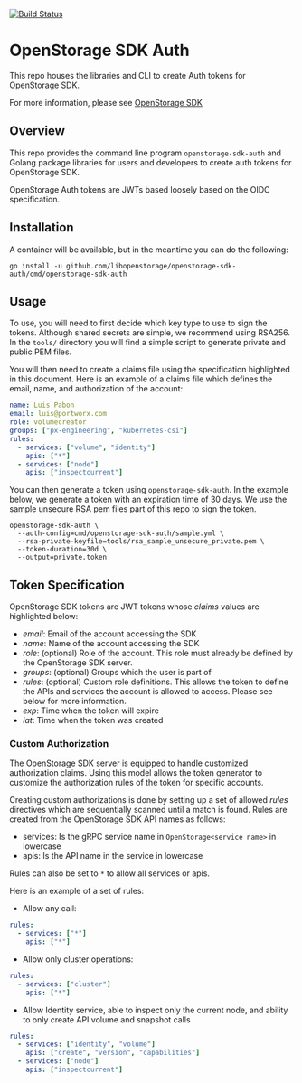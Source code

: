 [![Build Status](https://travis-ci.org/libopenstorage/openstorage-sdk-auth.svg?branch=master)](https://travis-ci.org/libopenstorage/openstorage-sdk-auth)
# OpenStorage SDK Auth

This repo houses the libraries and CLI to create Auth tokens for OpenStorage SDK.

For more information, please see [OpenStorage SDK](https://libopenstorage.github.io)

## Overview
This repo provides the command line program `openstorage-sdk-auth` and Golang package
libraries for users and developers to create auth tokens for OpenStorage SDK.

OpenStorage Auth tokens are JWTs based loosely based on the OIDC specification.

## Installation

A container will be available, but in the meantime you can do the following:

```
go install -u github.com/libopenstorage/openstorage-sdk-auth/cmd/openstorage-sdk-auth
```

## Usage

To use, you will need to first decide which key type to use to sign the tokens. Although
shared secrets are simple, we recommend using RSA256. In the `tools/` directory you will
find a simple script to generate private and public PEM files.

You will then need to create a claims file using the specification highlighted in this
document. Here is an example of a claims file which defines the email, name, and authorization
of the account:

```yaml
name: Luis Pabon
email: luis@portworx.com
role: volumecreator
groups: ["px-engineering", "kubernetes-csi"]
rules:
  - services: ["volume", "identity"]
    apis: ["*"]
  - services: ["node"]
    apis: ["inspectcurrent"]
```

You can then generate a token using `openstorage-sdk-auth`. In the example below, we generate
a token with an expiration time of 30 days. We use the sample unsecure RSA pem files part
of this repo to sign the token.

```
openstorage-sdk-auth \
  --auth-config=cmd/openstorage-sdk-auth/sample.yml \
  --rsa-private-keyfile=tools/rsa_sample_unsecure_private.pem \
  --token-duration=30d \
  --output=private.token
```

## Token Specification
OpenStorage SDK tokens are JWT tokens whose _claims_ values are highlighted
below:

* _email_: Email of the account accessing the SDK
* _name_: Name of the account accessing the SDK
* _role_: (optional) Role of the account. This role must already be defined by the
OpenStorage SDK server.
* _groups_: (optional) Groups which the user is part of
* _rules_: (optional) Custom role definitions. This allows the token
  to define the APIs and services the account is allowed to access. Please
  see below for more information.
* _exp_: Time when the token will expire
* _iat_: Time when the token was created

### Custom Authorization
The OpenStorage SDK server is equipped to handle customized authorization
claims. Using this model allows the token generator to customize the authorization
rules of the token for specific accounts.

Creating custom authorizations is done by setting up a set of allowed _rules_
directives which are sequentially scanned until a match is found. Rules
are created from the OpenStorage SDK API names as follows:

* services: Is the gRPC service name in `OpenStorage<service name>` in lowercase
* apis: Is the API name in the service in lowercase

Rules can also be set to `*` to allow all services or apis.

Here is an example of a set of rules:

* Allow any call:

```yaml
rules:
  - services: ["*"]
    apis: ["*"]
```

* Allow only cluster operations:

```yaml
rules:
  - services: ["cluster"]
    apis: ["*"]
```

* Allow Identity service, able to inspect only the current node, and ability to only create API
  volume and snapshot calls

```yaml
rules:
  - services: ["identity", "volume"]
    apis: ["create", "version", "capabilities"]
  - services: ["node"]
    apis: ["inspectcurrent"]
```

